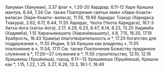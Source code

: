 Хануман (Хануман), 3.37 
флаг », 1.20-20 
Хардвар, 6.11-12 
Харе Кришна мантра, 6.44, 7.24
См. также Повторение святых имен «Хари-бхакти-виласа» (Хари-бхакти- виласа), 11.55, 18.66 
Харидас Тхакур (Харидаса Тхакура), 2.62, 6.17, 6.44, 11.55 
Харидас, Чхота (Чхота Харидаса), 16.1-3
Хатха-йога (хатха-йога), 2.17, 4.29, 6.23, 6.47, 8.14, 8.23, 13.25 
Хидимба (Хидимба), 1.15 
Хираньякашипу (Хиранйакашипу), 4.8, 7.15, 16.20, 17.19 
Храбрость, 18.43 
Храм(ы)
благотворительность и *, 17.20 
богатство для поддержания », 11.55 
Индии, 9.34
Кришна как владелец «, 11.55 
поклонение в », 11.54, 17.11 
	См. также Поклонение Божеству
преданное служение в *, 17.26—27 
служение в *, 11.55 
строительство, 12.10, 12.16 
Хришикеш (Хршйкеша), город, 6.11—12 
Хришикеша (Хршйкеша), Кришна
как *, 1.15, 1.22, 1.25, 3.27, 6.26, 13.3, 18.1-1, 18.46
